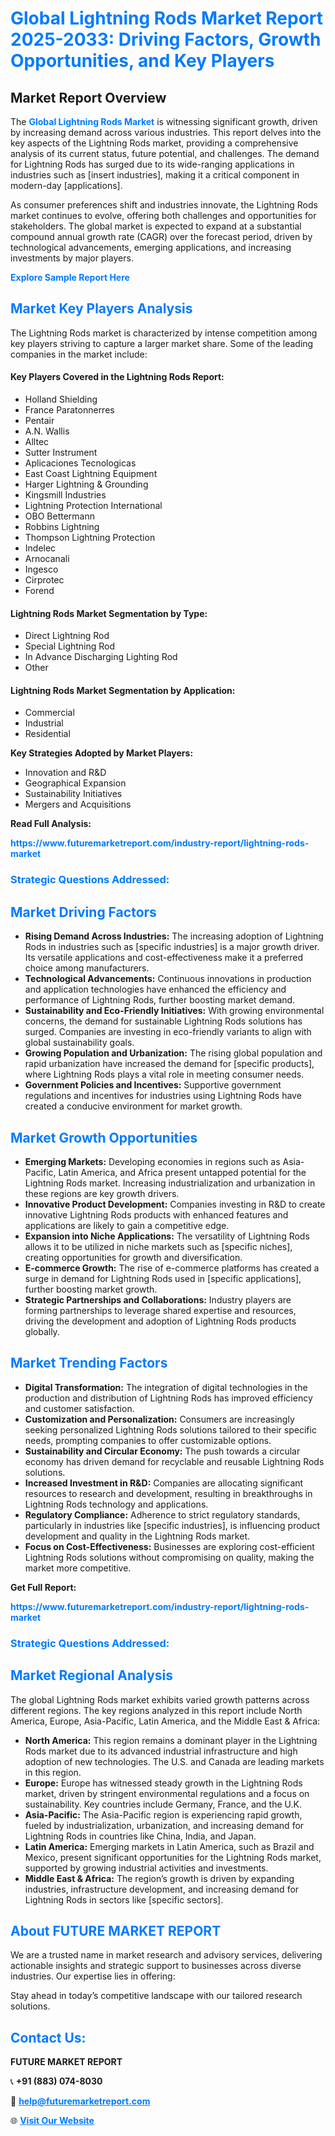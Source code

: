<h1 style="color: #007BFF;">Global Lightning Rods Market Report 2025-2033: Driving Factors, Growth Opportunities, and Key Players</h1>

<section id="overview">
<h2>Market Report Overview</h2>
<p>The <a href="https://www.futuremarketreport.com/industry-report/lightning-rods-market" style="color: #007BFF; text-decoration: none;"><strong>Global Lightning Rods Market</strong></a> is witnessing significant growth, driven by increasing demand across various industries. This report delves into the key aspects of the Lightning Rods market, providing a comprehensive analysis of its current status, future potential, and challenges. The demand for Lightning Rods has surged due to its wide-ranging applications in industries such as [insert industries], making it a critical component in modern-day [applications].</p>
<p>As consumer preferences shift and industries innovate, the Lightning Rods market continues to evolve, offering both challenges and opportunities for stakeholders. The global market is expected to expand at a substantial compound annual growth rate (CAGR) over the forecast period, driven by technological advancements, emerging applications, and increasing investments by major players.</p>
</section>

<section id="overview">
<p><a href="https://www.futuremarketreport.com/request-sample/reportId=102586" style="color: #007BFF; text-decoration: none;"><strong>Explore Sample Report Here</strong></a></p>
</section>

<section id="key-players">
<h2 style="color: #007BFF;">Market Key Players Analysis</h2>
<p>The Lightning Rods market is characterized by intense competition among key players striving to capture a larger market share. Some of the leading companies in the market include:</p>
<h4>Key Players Covered in the Lightning Rods Report:</h4>
<ul><li>Holland Shielding</li><li>France Paratonnerres</li><li>Pentair</li><li>A.N. Wallis</li><li>Alltec</li><li>Sutter Instrument</li><li>Aplicaciones Tecnologicas</li><li>East Coast Lightning Equipment</li><li>Harger Lightning &amp; Grounding</li><li>Kingsmill Industries</li><li>Lightning Protection International</li><li>OBO Bettermann</li><li>Robbins Lightning</li><li>Thompson Lightning Protection</li><li>Indelec</li><li>Arnocanali</li><li>Ingesco</li><li>Cirprotec</li><li>Forend</li></ul>
<h4>Lightning Rods Market Segmentation by Type:</h4>
<ul><li>Direct Lightning Rod</li><li>Special Lightning Rod</li><li>In Advance Discharging Lighting Rod</li><li>Other</li></ul>

<h4>Lightning Rods Market Segmentation by Application:</h4>
<ul><li>Commercial</li><li>Industrial</li><li>Residential</li></ul>
<p><strong>Key Strategies Adopted by Market Players:</strong></p>
<ul>
<li>Innovation and R&D</li>
<li>Geographical Expansion</li>
<li>Sustainability Initiatives</li>
<li>Mergers and Acquisitions</li>
</ul>
</section>

<section>
<p><strong>Read Full Analysis: </strong></p><a href="https://www.futuremarketreport.com/industry-report/lightning-rods-market" style="color: #007BFF; text-decoration: none;"><strong>https://www.futuremarketreport.com/industry-report/lightning-rods-market</strong></a>
<h3 style="color: #007BFF;">Strategic Questions Addressed:</h3>
</section>

<section id="driving-factors">
<h2 style="color: #007BFF;">Market Driving Factors</h2>
<ul>
<li><strong>Rising Demand Across Industries:</strong> The increasing adoption of Lightning Rods in industries such as [specific industries] is a major growth driver. Its versatile applications and cost-effectiveness make it a preferred choice among manufacturers.</li>
<li><strong>Technological Advancements:</strong> Continuous innovations in production and application technologies have enhanced the efficiency and performance of Lightning Rods, further boosting market demand.</li>
<li><strong>Sustainability and Eco-Friendly Initiatives:</strong> With growing environmental concerns, the demand for sustainable Lightning Rods solutions has surged. Companies are investing in eco-friendly variants to align with global sustainability goals.</li>
<li><strong>Growing Population and Urbanization:</strong> The rising global population and rapid urbanization have increased the demand for [specific products], where Lightning Rods plays a vital role in meeting consumer needs.</li>
<li><strong>Government Policies and Incentives:</strong> Supportive government regulations and incentives for industries using Lightning Rods have created a conducive environment for market growth.</li>
</ul>
</section>

<section id="growth-opportunities">
<h2 style="color: #007BFF;">Market Growth Opportunities</h2>
<ul>
<li><strong>Emerging Markets:</strong> Developing economies in regions such as Asia-Pacific, Latin America, and Africa present untapped potential for the Lightning Rods market. Increasing industrialization and urbanization in these regions are key growth drivers.</li>
<li><strong>Innovative Product Development:</strong> Companies investing in R&D to create innovative Lightning Rods products with enhanced features and applications are likely to gain a competitive edge.</li>
<li><strong>Expansion into Niche Applications:</strong> The versatility of Lightning Rods allows it to be utilized in niche markets such as [specific niches], creating opportunities for growth and diversification.</li>
<li><strong>E-commerce Growth:</strong> The rise of e-commerce platforms has created a surge in demand for Lightning Rods used in [specific applications], further boosting market growth.</li>
<li><strong>Strategic Partnerships and Collaborations:</strong> Industry players are forming partnerships to leverage shared expertise and resources, driving the development and adoption of Lightning Rods products globally.</li>
</ul>
</section>

<section id="trending-factors">
<h2 style="color: #007BFF;">Market Trending Factors</h2>
<ul>
<li><strong>Digital Transformation:</strong> The integration of digital technologies in the production and distribution of Lightning Rods has improved efficiency and customer satisfaction.</li>
<li><strong>Customization and Personalization:</strong> Consumers are increasingly seeking personalized Lightning Rods solutions tailored to their specific needs, prompting companies to offer customizable options.</li>
<li><strong>Sustainability and Circular Economy:</strong> The push towards a circular economy has driven demand for recyclable and reusable Lightning Rods solutions.</li>
<li><strong>Increased Investment in R&D:</strong> Companies are allocating significant resources to research and development, resulting in breakthroughs in Lightning Rods technology and applications.</li>
<li><strong>Regulatory Compliance:</strong> Adherence to strict regulatory standards, particularly in industries like [specific industries], is influencing product development and quality in the Lightning Rods market.</li>
<li><strong>Focus on Cost-Effectiveness:</strong> Businesses are exploring cost-efficient Lightning Rods solutions without compromising on quality, making the market more competitive.</li>
</ul>
</section>

<section>
<p><strong>Get Full Report: </strong></p><a href="https://www.futuremarketreport.com/industry-report/lightning-rods-market" style="color: #007BFF; text-decoration: none;"><strong>https://www.futuremarketreport.com/industry-report/lightning-rods-market</strong></a>
<h3 style="color: #007BFF;">Strategic Questions Addressed:</h3>
</section>


<section id="regional-analysis">
<h2 style="color: #007BFF;">Market Regional Analysis</h2>
<p>The global Lightning Rods market exhibits varied growth patterns across different regions. The key regions analyzed in this report include North America, Europe, Asia-Pacific, Latin America, and the Middle East & Africa:</p>
<ul>
<li><strong>North America:</strong> This region remains a dominant player in the Lightning Rods market due to its advanced industrial infrastructure and high adoption of new technologies. The U.S. and Canada are leading markets in this region.</li>
<li><strong>Europe:</strong> Europe has witnessed steady growth in the Lightning Rods market, driven by stringent environmental regulations and a focus on sustainability. Key countries include Germany, France, and the U.K.</li>
<li><strong>Asia-Pacific:</strong> The Asia-Pacific region is experiencing rapid growth, fueled by industrialization, urbanization, and increasing demand for Lightning Rods in countries like China, India, and Japan.</li>
<li><strong>Latin America:</strong> Emerging markets in Latin America, such as Brazil and Mexico, present significant opportunities for the Lightning Rods market, supported by growing industrial activities and investments.</li>
<li><strong>Middle East & Africa:</strong> The region’s growth is driven by expanding industries, infrastructure development, and increasing demand for Lightning Rods in sectors like [specific sectors].</li>
</ul>
</section>

<footer>
<h2 style="color: #007BFF;">About FUTURE MARKET REPORT</h2>
<p>We are a trusted name in market research and advisory services, delivering actionable insights and strategic support to businesses across diverse industries. Our expertise lies in offering:</p>

<p>Stay ahead in today’s competitive landscape with our tailored research solutions.</p>

<h2 style="color: #007BFF;">Contact Us:</h2>
<p><strong>FUTURE MARKET REPORT</strong></p>
<p>📞 <strong>+91 (883) 074-8030</strong></p>
<p>📧 <strong><a href="mailto:help@futuremarketreport.com" style="color: #007BFF;">help@futuremarketreport.com</a></strong></p>
<p>🌐 <strong><a href="https://www.futuremarketreport.com/" style="color: #007BFF;">Visit Our Website</a></strong></p>
</footer>
